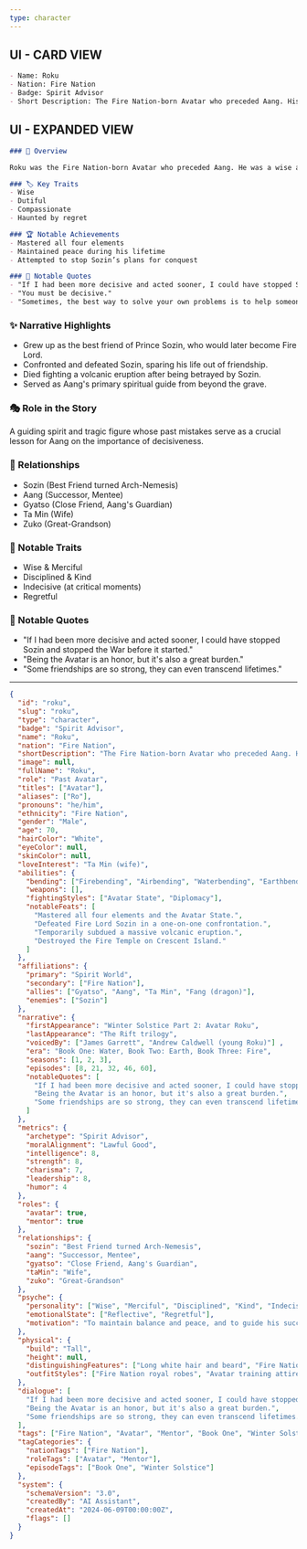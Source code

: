 ```yaml
---
type: character
---
```


## UI - CARD VIEW

```md
- Name: Roku
- Nation: Fire Nation
- Badge: Spirit Advisor
- Short Description: The Fire Nation-born Avatar who preceded Aang. His lifelong friendship and later rivalry with Fire Lord Sozin directly led to the beginning of the Hundred Year War.
```

## UI - EXPANDED VIEW

```md
### 📖 Overview

Roku was the Fire Nation-born Avatar who preceded Aang. He was a wise and compassionate leader, striving to maintain balance in the world. Roku’s friendship with Fire Lord Sozin ultimately led to tragedy, as he failed to stop Sozin’s ambitions in time, indirectly allowing the Hundred Year War to begin. Roku’s spirit later served as a mentor to Aang, offering guidance and wisdom from the Spirit World.

### 🏷️ Key Traits
- Wise
- Dutiful
- Compassionate
- Haunted by regret

### 🏆 Notable Achievements
- Mastered all four elements
- Maintained peace during his lifetime
- Attempted to stop Sozin’s plans for conquest

### 💬 Notable Quotes
- "If I had been more decisive and acted sooner, I could have stopped Sozin and stopped the War before it started."
- "You must be decisive."
- "Sometimes, the best way to solve your own problems is to help someone else."
```

### ✨ Narrative Highlights

- Grew up as the best friend of Prince Sozin, who would later become Fire Lord.
- Confronted and defeated Sozin, sparing his life out of friendship.
- Died fighting a volcanic eruption after being betrayed by Sozin.
- Served as Aang's primary spiritual guide from beyond the grave.

### 🎭 Role in the Story

A guiding spirit and tragic figure whose past mistakes serve as a crucial lesson for Aang on the importance of decisiveness.

### 🤝 Relationships

- Sozin (Best Friend turned Arch-Nemesis)
- Aang (Successor, Mentee)
- Gyatso (Close Friend, Aang's Guardian)
- Ta Min (Wife)
- Zuko (Great-Grandson)

### 🌟 Notable Traits

- Wise & Merciful
- Disciplined & Kind
- Indecisive (at critical moments)
- Regretful

### 💬 Notable Quotes

- "If I had been more decisive and acted sooner, I could have stopped Sozin and stopped the War before it started."
- "Being the Avatar is an honor, but it's also a great burden."
- "Some friendships are so strong, they can even transcend lifetimes."

---
```json
{
  "id": "roku",
  "slug": "roku",
  "type": "character",
  "badge": "Spirit Advisor",
  "name": "Roku",
  "nation": "Fire Nation",
  "shortDescription": "The Fire Nation-born Avatar who preceded Aang. His lifelong friendship and later rivalry with Fire Lord Sozin directly led to the beginning of the Hundred Year War.",
  "image": null,
  "fullName": "Roku",
  "role": "Past Avatar",
  "titles": ["Avatar"],
  "aliases": ["Ro"],
  "pronouns": "he/him",
  "ethnicity": "Fire Nation",
  "gender": "Male",
  "age": 70,
  "hairColor": "White",
  "eyeColor": null,
  "skinColor": null,
  "loveInterest": "Ta Min (wife)",
  "abilities": {
    "bending": ["Firebending", "Airbending", "Waterbending", "Earthbending"],
    "weapons": [],
    "fightingStyles": ["Avatar State", "Diplomacy"],
    "notableFeats": [
      "Mastered all four elements and the Avatar State.",
      "Defeated Fire Lord Sozin in a one-on-one confrontation.",
      "Temporarily subdued a massive volcanic eruption.",
      "Destroyed the Fire Temple on Crescent Island."
    ]
  },
  "affiliations": {
    "primary": "Spirit World",
    "secondary": ["Fire Nation"],
    "allies": ["Gyatso", "Aang", "Ta Min", "Fang (dragon)"],
    "enemies": ["Sozin"]
  },
  "narrative": {
    "firstAppearance": "Winter Solstice Part 2: Avatar Roku",
    "lastAppearance": "The Rift trilogy",
    "voicedBy": ["James Garrett", "Andrew Caldwell (young Roku)"] ,
    "era": "Book One: Water, Book Two: Earth, Book Three: Fire",
    "seasons": [1, 2, 3],
    "episodes": [8, 21, 32, 46, 60],
    "notableQuotes": [
      "If I had been more decisive and acted sooner, I could have stopped Sozin and stopped the War before it started.",
      "Being the Avatar is an honor, but it's also a great burden.",
      "Some friendships are so strong, they can even transcend lifetimes."
    ]
  },
  "metrics": {
    "archetype": "Spirit Advisor",
    "moralAlignment": "Lawful Good",
    "intelligence": 8,
    "strength": 8,
    "charisma": 7,
    "leadership": 8,
    "humor": 4
  },
  "roles": {
    "avatar": true,
    "mentor": true
  },
  "relationships": {
    "sozin": "Best Friend turned Arch-Nemesis",
    "aang": "Successor, Mentee",
    "gyatso": "Close Friend, Aang's Guardian",
    "taMin": "Wife",
    "zuko": "Great-Grandson"
  },
  "psyche": {
    "personality": ["Wise", "Merciful", "Disciplined", "Kind", "Indecisive", "Regretful"],
    "emotionalState": ["Reflective", "Regretful"],
    "motivation": "To maintain balance and peace, and to guide his successor."
  },
  "physical": {
    "build": "Tall",
    "height": null,
    "distinguishingFeatures": ["Long white hair and beard", "Fire Nation topknot", "Crown Prince headpiece"],
    "outfitStyles": ["Fire Nation royal robes", "Avatar training attire"]
  },
  "dialogue": [
    "If I had been more decisive and acted sooner, I could have stopped Sozin and stopped the War before it started.",
    "Being the Avatar is an honor, but it's also a great burden.",
    "Some friendships are so strong, they can even transcend lifetimes."
  ],
  "tags": ["Fire Nation", "Avatar", "Mentor", "Book One", "Winter Solstice"],
  "tagCategories": {
    "nationTags": ["Fire Nation"],
    "roleTags": ["Avatar", "Mentor"],
    "episodeTags": ["Book One", "Winter Solstice"]
  },
  "system": {
    "schemaVersion": "3.0",
    "createdBy": "AI Assistant",
    "createdAt": "2024-06-09T00:00:00Z",
    "flags": []
  }
}
```
